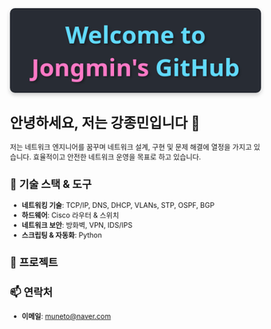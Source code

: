 <div align="center" style="background-color: #282c34; padding: 20px; border-radius: 10px; box-shadow: 0 4px 8px rgba(0, 0, 0, 0.2);">
  <h1 style="
    font-family: 'Segoe UI', Tahoma, Geneva, Verdana, sans-serif;
    font-size: 48px; 
    color: #61dafb; 
    font-weight: bold; 
    text-shadow: 3px 3px 5px rgba(0, 0, 0, 0.3);
    animation: pulse 1.5s infinite;
    margin: 0;
  ">
    Welcome to <span style="color: #ff79c6;">Jongmin's</span> GitHub
  </h1>
</div>

<style>
@keyframes pulse {
  0% { transform: scale(1); }
  50% { transform: scale(1.1); }
  100% { transform: scale(1); }
}
</style>


# 안녕하세요, 저는 강종민입니다 🤗

저는 네트워크 엔지니어를 꿈꾸며 네트워크 설계, 구현 및 문제 해결에 열정을 가지고 있습니다. 효율적이고 안전한 네트워크 운영을 목표로 하고 있습니다.

## 🔧 기술 스택 & 도구
- **네트워킹 기술**: TCP/IP, DNS, DHCP, VLANs, STP, OSPF, BGP
- **하드웨어**: Cisco 라우터 & 스위치
- **네트워크 보안**: 방화벽, VPN, IDS/IPS
- **스크립팅 & 자동화**: Python


## 🚀 프로젝트

## 📫 연락처
- **이메일**: muneto@naver.com

